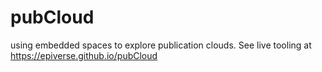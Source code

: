 # pubCloud
using embedded spaces to explore publication clouds. See live tooling at https://epiverse.github.io/pubCloud
